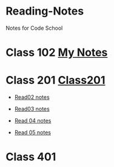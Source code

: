 # Reading-Notes
Notes for Code School

# Class 102 [My Notes](https://github.com/Gstilla/Reading-Notes/blob/main/Gstilla.md)

# Class 201 [Class201 ](https://github.com/Gstilla/Reading-Notes/blob/main/Class%20201.md)

* [Read02 notes](https://github.com/Gstilla/Reading-Notes/blob/main/read02.md)

* [Read03 notes](https://github.com/Gstilla/Reading-Notes/blob/main/readclass03.md) 

* [Read 04 notes](https://github.com/Gstilla/Reading-Notes/blob/main/read04.md)

* [Read 05 notes](https://github.com/Gstilla/Reading-Notes/blob/main/read05.md)

# Class 401

